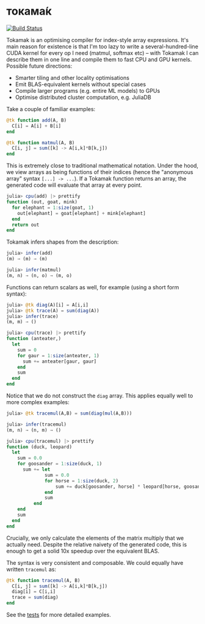 # токама́к

[![Build Status](https://travis-ci.org/MikeInnes/Tokamak.jl.svg?branch=master)](https://travis-ci.org/MikeInnes/Tokamak.jl)

Tokamak is an optimising compiler for index-style array expressions. It's main reason for existence is that I'm too lazy to write a several-hundred-line CUDA kernel for every op I need (matmul, softmax etc) – with Tokamak I can describe them in one line and compile them to fast CPU and GPU kernels. Possible future directions:

* Smarter tiling and other locality optimisations
* Emit BLAS-equivalent kernels without special cases
* Compile larger programs (e.g. entire ML models) to GPUs
* Optimise distributed cluster computation, e.g. JuliaDB

Take a couple of familiar examples:

```julia
@tk function add(A, B)
  C[i] = A[i] + B[i]
end

@tk function matmul(A, B)
  C[i, j] = sum([k] -> A[i,k]*B[k,j])
end
```

This is extremely close to traditional mathematical notation. Under the hood, we view arrays as being functions of their indices (hence the "anonymous array" syntax `[...] -> ...`). If a Tokamak function returns an array, the generated code will evaluate that array at every point.

```julia
julia> cpu(add) |> prettify
function (out, goat, mink)
  for elephant = 1:size(goat, 1)
    out[elephant] = goat[elephant] + mink[elephant]
  end
  return out
end
```

Tokamak infers shapes from the description:

```julia
julia> infer(add)
(m) → (m) → (m)

julia> infer(matmul)
(m, n) → (n, o) → (m, o)
```

Functions can return scalars as well, for example (using a short form syntax):

```julia
julia> @tk diag(A)[i] = A[i,i]
julia> @tk trace(A) = sum(diag(A))
julia> infer(trace)
(m, m) → ()

julia> cpu(trace) |> prettify
function (anteater,)
  let
    sum = 0
    for gaur = 1:size(anteater, 1)
      sum += anteater[gaur, gaur]
    end
    sum
  end
end
```

Notice that we do not construct the `diag` array. This applies equally well to more complex examples:

```julia
julia> @tk tracemul(A,B) = sum(diag(mul(A,B)))

julia> infer(tracemul)
(m, n) → (n, m) → ()

julia> cpu(tracemul) |> prettify
function (duck, leopard)
  let
    sum = 0.0
    for goosander = 1:size(duck, 1)
      sum += let
              sum = 0.0
              for horse = 1:size(duck, 2)
                  sum += duck[goosander, horse] * leopard[horse, goosander]
              end
              sum
          end
    end
    sum
  end
end
```

Crucially, we only calculate the elements of the matrix multiply that we actually need. Despite the relative naivety of the generated code, this is enough to get a solid 10x speedup over the equivalent BLAS.

The syntax is very consistent and composable. We could equally have written `tracemul` as:

```julia
@tk function tracemul(A, B)
  C[i, j] = sum([k] -> A[i,k]*B[k,j])
  diag[i] = C[i,i]
  trace = sum(diag)
end
```

See the [tests](/test/runtests.jl) for more detailed examples.
